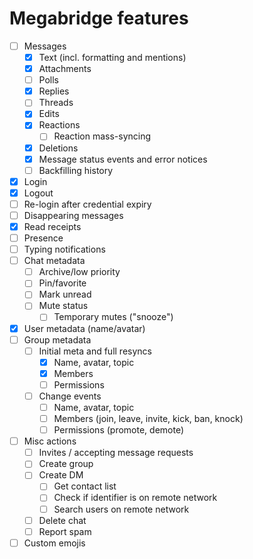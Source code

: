 # Megabridge features

* [ ] Messages
  * [x] Text (incl. formatting and mentions)
  * [x] Attachments
  * [ ] Polls
  * [x] Replies
  * [ ] Threads
  * [x] Edits
  * [x] Reactions
    * [ ] Reaction mass-syncing
  * [x] Deletions
  * [x] Message status events and error notices
  * [ ] Backfilling history
* [x] Login
* [x] Logout
* [ ] Re-login after credential expiry
* [ ] Disappearing messages
* [x] Read receipts
* [ ] Presence
* [ ] Typing notifications
* [ ] Chat metadata
  * [ ] Archive/low priority
  * [ ] Pin/favorite
  * [ ] Mark unread
  * [ ] Mute status
    * [ ] Temporary mutes ("snooze")
* [x] User metadata (name/avatar)
* [ ] Group metadata
  * [ ] Initial meta and full resyncs
    * [x] Name, avatar, topic
    * [x] Members
    * [ ] Permissions
  * [ ] Change events
    * [ ] Name, avatar, topic
    * [ ] Members (join, leave, invite, kick, ban, knock)
    * [ ] Permissions (promote, demote)
* [ ] Misc actions
  * [ ] Invites / accepting message requests
  * [ ] Create group
  * [ ] Create DM
    * [ ] Get contact list
    * [ ] Check if identifier is on remote network
    * [ ] Search users on remote network
  * [ ] Delete chat
  * [ ] Report spam
* [ ] Custom emojis
